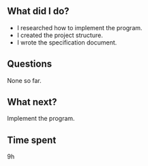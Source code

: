 ## What did I do?
- I researched how to implement the program.
- I created the project structure.
- I wrote the specification document.

## Questions
None so far.

## What next?
Implement the program.

## Time spent
9h